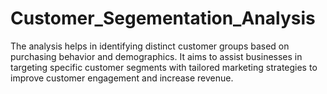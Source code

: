 # Customer_Segementation_Analysis
The analysis helps in identifying distinct customer groups based on purchasing behavior and demographics. It aims to assist businesses in targeting specific customer segments with tailored marketing strategies to improve customer engagement and increase revenue.
